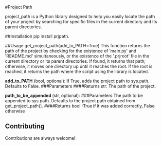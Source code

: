 #Project Path

project_path is a Python library designed to help you easily locate the path of your project by searching for specific files in the current directory and its parent directories.

##Installation
pip install prjpath.

##Usage
get_project_path(add_to_PATH=True)
This function returns the path of the project by checking for the existence of 'main.py' and 'README.md' simultaneously, or the existence of the '.prjroot' file in the current directory or its parent directories. If found, it returns that path; otherwise, it moves one directory up until it reaches the root. If the root is reached, it returns the path where the script using the library is located.


**add_to_PATH** (bool, optional): If True, adds the project path to sys.path. Defaults to False.
###Parameters
####Returns
str: The path of the project.


**path_to_be_appended** (str, optional): 
###Parameters
The path to be appended to sys.path. Defaults to the project path obtained from get_project_path().
####Returns 
bool :True if it was added correctly, False otherwise


## Contributing  

Contributions are always welcome! 